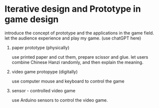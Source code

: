 # Iterative design and Prototype in game design

  
introduce the concept of prototype and the applications in the game field. let the audience experience and play my game. (use chatGPT here)
1. paper prototype (physically)
   
   use printed paper and cut them, prepare scissor and glue. let users combine Chinese Hanzi randomly, and then explain the meaning.
2. video game protopype (digitally)

   use computer mouse and keyboard to control the game
3. sensor - controlled video game

   use Arduino sensors to control the video game. 
